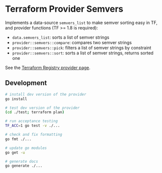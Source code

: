 # Terraform Provider Semvers

Implements a data-source `semvers_list` to make semver sorting easy in TF, and
provider functions (TF >= 1.8 is required):
- `data.semvers_list`: sorts a list of semver strings
- `provider::semvers::compare`: compares two semver strings
- `provider::semvers::pick`: filters a list of semver strings by constraint
- `provider::semvers::sort`: sorts a list of semver strings, returns sorted one

See the [Terraform Registry provider page][1].

[1]: https://registry.terraform.io/providers/anapsix/semvers

## Development

```sh
# install dev version of the provider
go install

# test dev version of the provider
(cd ./test; terraform plan)

# run acceptance testing
TF_ACC=1 go test -v ./...

# check and fix formatting
go fmt ./...

# update go modules
go get -u

# generate docs
go generate ./...
```
